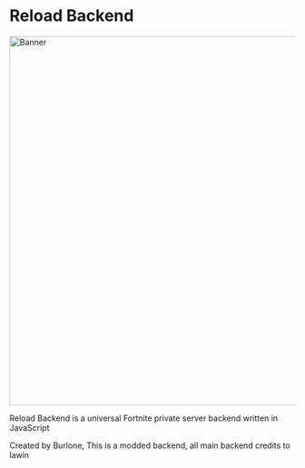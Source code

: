 # Reload Backend

<img src="https://cdn.discordapp.com/attachments/1252374830225948672/1264398829365624852/IMG_1826.png?ex=669dbaac&is=669c692c&hm=98920ffe4722f079e8c11f916f14165a3e25d18d42d361f7bc0fa544a7ee22fe&" alt="Banner" width="650"/>

Reload Backend is a universal Fortnite private server backend written in JavaScript

Created by Burlone, This is a modded backend, all main backend credits to lawin